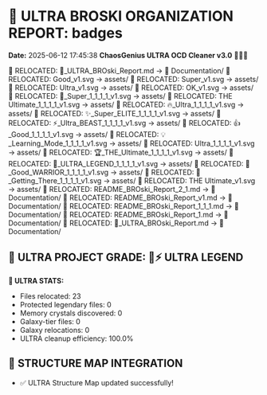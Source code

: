 # 🌌 ULTRA BROSKI ORGANIZATION REPORT: badges
**Date:** 2025-06-12 17:45:38
**ChaosGenius ULTRA OCD Cleaner v3.0** 🧠💜🌌

📁 RELOCATED: 🌌_ULTRA_BROski_Report.md → 📝 Documentation/
📁 RELOCATED: Good_v1.svg → assets/
📁 RELOCATED: Super_v1.svg → assets/
📁 RELOCATED: Ultra_v1.svg → assets/
📁 RELOCATED: OK_v1.svg → assets/
📁 RELOCATED: 🚀_Super_1_1_1_1_v1.svg → assets/
📁 RELOCATED: THE Ultimate_1_1_1_1_v1.svg → assets/
📁 RELOCATED: 🔥_Ultra_1_1_1_1_v1.svg → assets/
📁 RELOCATED: ✨_Super_ELITE_1_1_1_1_v1.svg → assets/
📁 RELOCATED: ⚡_Ultra_BEAST_1_1_1_1_v1.svg → assets/
📁 RELOCATED: 👍_Good_1_1_1_1_v1.svg → assets/
📁 RELOCATED: 💡_Learning_Mode_1_1_1_1_v1.svg → assets/
📁 RELOCATED: Ultra_1_1_1_1_v1.svg → assets/
📁 RELOCATED: 🏆_THE_Ultimate_1_1_1_1_v1.svg → assets/
📁 RELOCATED: 💎_ULTRA_LEGEND_1_1_1_1_v1.svg → assets/
📁 RELOCATED: 💪_Good_WARRIOR_1_1_1_1_v1.svg → assets/
📁 RELOCATED: 🌱_Getting_There_1_1_1_1_v1.svg → assets/
📁 RELOCATED: THE Ultimate_v1.svg → assets/
📁 RELOCATED: README_BROski_Report_2_1.md → 📝 Documentation/
📁 RELOCATED: README_BROski_Report_v1.md → 📝 Documentation/
📁 RELOCATED: README_BROski_Report_1_1_1.md → 📝 Documentation/
📁 RELOCATED: README_BROski_Report_1.md → 📝 Documentation/
📁 RELOCATED: 🌌_ULTRA_BROski_Report.md → 📝 Documentation/

## 🌌 ULTRA PROJECT GRADE: 💯⚡ ULTRA LEGEND
**🧠 ULTRA STATS:**
- Files relocated: 23
- Protected legendary files: 0
- Memory crystals discovered: 0
- Galaxy-tier files: 0
- Galaxy relocations: 0
- ULTRA cleanup efficiency: 100.0%

## 🔄 STRUCTURE MAP INTEGRATION
- ✅ ULTRA Structure Map updated successfully!